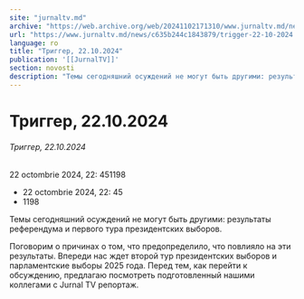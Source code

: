 ```yaml
---
site: "jurnaltv.md"
archive: "https://web.archive.org/web/20241102171310/www.jurnaltv.md/news/c635b244c1843879/trigger-22-10-2024.html"
url: "https://www.jurnaltv.md/news/c635b244c1843879/trigger-22-10-2024.html"
language: ro
title: "Триггер, 22.10.2024"
publication: '[[JurnalTV]]'
section: novosti
description: "Темы сегодняшний осуждений не могут быть другими: результаты референдума и первого тура президентских выборов."
---
```


# Триггер, 22.10.2024

###### Триггер, 22.10.2024

22 octombrie 2024, 22: 451198

- 22 octombrie 2024, 22: 45
- 1198

Темы сегодняшний осуждений не могут быть другими: результаты референдума и первого тура президентских выборов.

Поговорим о причинах о том, что предопределило, что повлияло на эти результаты. Впереди нас ждет второй тур президентских выборов и парламентские выборы 2025 года.
Перед тем, как перейти к обсуждению, предлагаю посмотреть подготовленный нашими коллегами с Jurnal TV репортаж.